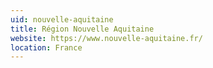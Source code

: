 ```yaml
---
uid: nouvelle-aquitaine
title: Région Nouvelle Aquitaine
website: https://www.nouvelle-aquitaine.fr/
location: France
---
```

